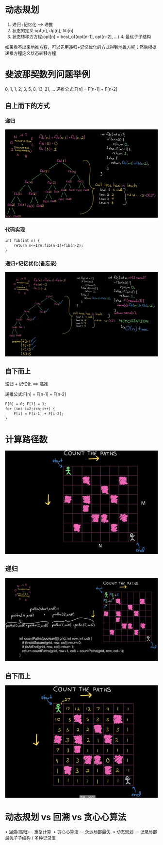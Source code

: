 # 动态规划

1. 递归+记忆化 —> 递推
2. 状态的定义:opt[n], dp[n], fib[n]
3. 状态转移⽅方程:opt[n] = best_of(opt[n-1], opt[n-2], ...) 4. 最优⼦子结构

如果看不出来地推方程，可以先用递归+记忆优化的方式得到地推方程；然后根据递推方程定义状态转移方程

# 斐波那契数列问题举例
0, 1, 1, 2, 3, 5, 8, 13, 21, ... 递推公式:F[n] = F[n-1] + F[n-2]

## 自上而下的方式
### 递归
![](动态规划fib1.png)

### 代码实现
```
int fib(int n) {
    return n<=1?n:fib(n-1)+fib(n-2);
}
```

### 递归+记忆优化(备忘录)
![](动态规划fib2.png)

## 自下而上
递归 + 记忆化 ==> 递推 

递推公式:F[n] = F[n-1] + F[n-2]

```
F[0] = 0; F[1] = 1;
for (int i=2;i<n;i++) {
    F[i] = F[i-1] + F[i-2];
}
```

# 计算路径数

![](动态规划计算路径数.png)


## 递归

![](计算路径数递归.png)


## 自下而上

![](计算路径数自下而上.png)


# 动态规划 vs 回溯 vs 贪⼼心算法
• 回溯(递归)— 重复计算 
• 贪⼼心算法 — 永远局部最优 
• 动态规划 — 记录局部最优⼦子结构 / 多种记录值